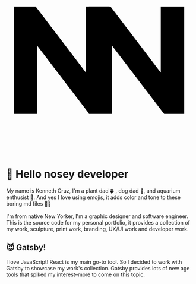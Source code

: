 <p align="center">
  <a href="https://www.knnyczr.com" style="width: 50%;">
    <svg version="1.1" id="Layer_1" xmlns="http://www.w3.org/2000/svg" xmlns:xlink="http://www.w3.org/1999/xlink" x="0px" y="0px"
	 viewBox="0 0 96 96" style="enable-background:new 0 0 96 96;" xml:space="preserve">
    <path d="M3.9,20.7h11.2l25.8,33.9V20.7h11.9v55.1H42.6l-26.7-35v35h-12C3.9,75.8,3.9,20.7,3.9,20.7z"/>
    <path d="M42.4,20.7h11.1l25.8,33.9V20.7h12v55.1H81l-26.7-35v35H42.4V20.7L42.4,20.7z"/>
  </svg>

  </a>
</p>

# 👋 Hello nosey developer
  My name is Kenneth Cruz, I'm a plant dad 🍀 , dog dad 🐶, and aquarium enthusist 🐠. And yes I love using emojis, it adds color and tone to these boring md files 🤷‍♂️<br><br> 
  I'm from native New Yorker, I'm a graphic designer and software engineer. This is the source code for my personal portfolio, it provides a collection of my work, sculpture, print work, branding, UX/UI work and developer work.

## 😈 Gatsby!
I love JavaScript! React is my main go-to tool. So I decided to work with Gatsby to showcase my work's collection. Gatsby provides lots of new age tools that spiked my interest–more to come on this topic.